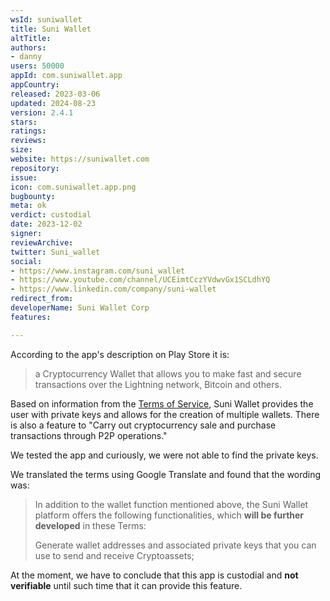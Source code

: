 ```yaml
---
wsId: suniwallet
title: Suni Wallet
altTitle: 
authors:
- danny
users: 50000
appId: com.suniwallet.app
appCountry: 
released: 2023-03-06
updated: 2024-08-23
version: 2.4.1
stars: 
ratings: 
reviews: 
size: 
website: https://suniwallet.com
repository: 
issue: 
icon: com.suniwallet.app.png
bugbounty: 
meta: ok
verdict: custodial
date: 2023-12-02
signer: 
reviewArchive: 
twitter: Suni_wallet
social:
- https://www.instagram.com/suni_wallet
- https://www.youtube.com/channel/UCEimtCczYVdwvGx1SCLdhYQ
- https://www.linkedin.com/company/suni-wallet
redirect_from: 
developerName: Suni Wallet Corp
features: 

---
```


According to the app's description on Play Store it is:

> a Cryptocurrency Wallet that allows you to make fast and secure transactions over the Lightning network, Bitcoin and others.

Based on information from the [Terms of Service](https://suniwallet.com/terminos-3-2-2/), Suni Wallet provides the user with private keys and allows for the creation of multiple wallets. There is also a feature to "Carry out cryptocurrency sale and purchase transactions through P2P operations."

We tested the app and curiously, we were not able to find the private keys. 

We translated the terms using Google Translate and found that the wording was:

  > In addition to the wallet function mentioned above, the Suni Wallet platform offers the following functionalities, which **will be further developed** in these Terms:
  >
  > Generate wallet addresses and associated private keys that you can use to send and receive Cryptoassets;

At the moment, we have to conclude that this app is custodial and **not verifiable** until such time that it can provide this feature.
